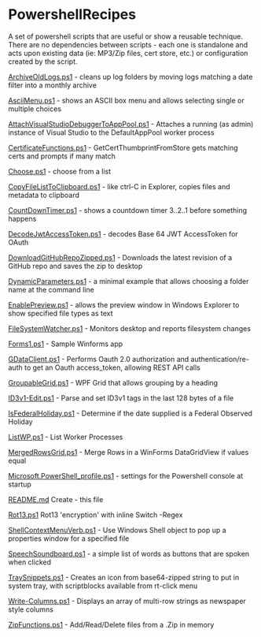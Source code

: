 # PowershellRecipes
A set of powershell scripts that are useful or show a reusable technique. There are no dependencies between scripts - each one is standalone and acts upon existing data (ie: MP3/Zip files, cert store, etc.) or configuration created by the script.

<a href="https://github.com/mossrich/PowershellRecipes/blob/master/ArchiveOldLogs.ps1">ArchiveOldLogs.ps1</a> - cleans up log folders by moving logs matching a date filter into a monthly archive

<a href="https://github.com/mossrich/PowershellRecipes/blob/master/AsciiMenu.ps1">AsciiMenu.ps1</a> - shows an ASCII box menu and allows selecting single or multiple choices

<a href="https://github.com/mossrich/PowershellRecipes/blob/master/AttachVisualStudioDebuggerToAppPool.ps1">AttachVisualStudioDebuggerToAppPool.ps1</a> - Attaches a running (as admin) instance of Visual Studio to the DefaultAppPool worker process

<a href="https://github.com/mossrich/PowershellRecipes/blob/master/CertificateFunctions.ps1">CertificateFunctions.ps1</a>  - GetCertThumbprintFromStore gets matching certs and prompts if many match

<a href="https://github.com/mossrich/PowershellRecipes/blob/master/Choose.ps1">Choose.ps1</a>	- choose from a list 

<a href="https://github.com/mossrich/PowershellRecipes/blob/master/CopyFileListToClipboard.ps1">CopyFileListToClipboard.ps1</a>	- like ctrl-C in Explorer, copies files and metadata to clipboard

<a href="https://github.com/mossrich/PowershellRecipes/blob/master/CountDownTimer.ps1">CountDownTimer.ps1</a>	- shows a countdown timer 3..2..1 before something happens

<a href="https://github.com/mossrich/PowershellRecipes/blob/master/DecodeJwtAccessToken.ps1">DecodeJwtAccessToken.ps1</a>	- decodes Base 64 JWT AccessToken for OAuth

<a href="https://github.com/mossrich/PowershellRecipes/blob/master/DownloadGitHubRepoZipped.ps1">DownloadGitHubRepoZipped.ps1</a>	- Downloads the latest revision of a GitHub repo and saves the zip to desktop

<a href="https://github.com/mossrich/PowershellRecipes/blob/master/DynamicParameters.ps1">DynamicParameters.ps1</a> - a minimal example that allows choosing a folder name at the command line 

<a href="https://github.com/mossrich/PowershellRecipes/blob/master/EnablePreview.ps1">EnablePreview.ps1</a>	- allows the preview window in Windows Explorer to show specified file types as text

<a href="https://github.com/mossrich/PowershellRecipes/blob/master/FileSystemWatcher.ps1">FileSystemWatcher.ps1</a>	- Monitors desktop and reports filesystem changes

<a href="https://github.com/mossrich/PowershellRecipes/blob/master/Forms1.ps1">Forms1.ps1</a>	- Sample Winforms app

<a href="https://github.com/mossrich/PowershellRecipes/blob/master/GDataClient.ps1">GDataClient.ps1</a>	- Performs Oauth 2.0 authorization and authentication/re-auth to get an Oauth access_token, allowing REST API calls

<a href="https://github.com/mossrich/PowershellRecipes/blob/master/GroupableGrid.ps1">GroupableGrid.ps1</a>	- WPF Grid that allows grouping by a heading 

<a href="https://github.com/mossrich/PowershellRecipes/blob/master/ID3v1-Edit.ps1">ID3v1-Edit.ps1</a> - Parse and set ID3v1 tags in the last 128 bytes of a file

<a href="https://github.com/mossrich/PowershellRecipes/blob/master/IsFederalHoliday.ps1">IsFederalHoliday.ps1</a> - Determine if the date supplied is a Federal Observed Holiday

<a href="https://github.com/mossrich/PowershellRecipes/blob/master/ListWP.ps1">ListWP.ps1</a>	- List Worker Processes

<a href="https://github.com/mossrich/PowershellRecipes/blob/master/MergedRowsGrid.ps1">MergedRowsGrid.ps1</a> - Merge Rows in a WinForms DataGridView if values equal 

<a href="https://github.com/mossrich/PowershellRecipes/blob/master/Microsoft.PowerShell_profile.ps1">Microsoft.PowerShell_profile.ps1</a>	- settings for the Powershell console at startup 

<a href="https://github.com/mossrich/PowershellRecipes/blob/master/README.md">README.md</a>	Create - this file

<a href="https://github.com/mossrich/PowershellRecipes/blob/master/Rot13.ps1">Rot13.ps1</a>	Rot13 'encryption' with inline Switch -Regex 

<a href="https://github.com/mossrich/PowershellRecipes/blob/master/ShellContextMenuVerb.ps1">ShellContextMenuVerb.ps1</a>	- Use Windows Shell object to pop up a properties window for a specified file

<a href="https://github.com/mossrich/PowershellRecipes/blob/master/SpeechSoundboard.ps1">SpeechSoundboard.ps1</a>  - a simple list of words as buttons that are spoken when clicked 

<a href="https://github.com/mossrich/PowershellRecipes/blob/master/TraySnippets.ps1">TraySnippets.ps1</a>	- Creates an icon from base64-zipped string to put in system tray, with scriptblocks available from rt-click menu 

<a href="https://github.com/mossrich/PowershellRecipes/blob/master/Write-Columns.ps1">Write-Columns.ps1</a>	- Displays an array of multi-row strings as newspaper style columns 

<a href="https://github.com/mossrich/PowershellRecipes/blob/master/ZipFunctions.ps1">ZipFunctions.ps1</a> - Add/Read/Delete files from a .Zip in memory
